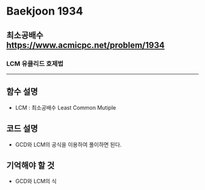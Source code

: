 Baekjoon 1934
=============
최소공배수 <https://www.acmicpc.net/problem/1934>
---------------
### LCM 유클리드 호제법
- - -

## 함수 설명
- LCM : 최소공배수 Least Common Mutiple

## 코드 설명
- GCD와 LCM의 공식을 이용하여 풀이하면 된다.

## 기억해야 할 것
- GCD와 LCM의 식
